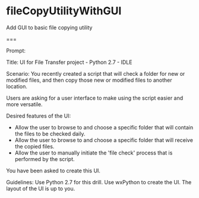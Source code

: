 fileCopyUtilityWithGUI
===============

Add GUI to basic file copying utility

===

Prompt:

Title: UI for File Transfer project - Python 2.7 - IDLE 

Scenario: You recently created a script that will check a folder for new or modified files, and then copy those new or modified files to another location.

Users are asking for a user interface to make using the script easier and more versatile.

Desired features of the UI: 
- Allow the user to browse to and choose a specific folder that will contain the files to be checked daily. 
- Allow the user to browse to and choose a specific folder that will receive the copied files. 
- Allow the user to manually initiate the 'file check' process that is performed by the script. 

You have been asked to create this UI. 

Guidelines: 
Use Python 2.7 for this drill. 
Use wxPython to create the UI. 
The layout of the UI is up to you. 
